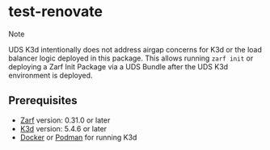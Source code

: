 # test-renovate

[//]: # (This is a comment.)

> [!NOTE]
> UDS K3d intentionally does not address airgap concerns for K3d or the load balancer logic deployed in this package. This allows running `zarf init` or deploying a Zarf Init Package via a UDS Bundle after the UDS K3d environment is deployed.

## Prerequisites

- [Zarf](https://docs.zarf.dev/docs/getting-started#installing-zarf) version: 0.31.0 or later
- [K3d](https://k3d.io/#installation) version: 5.4.6 or later
- [Docker](https://docs.docker.com/get-docker/) or [Podman](https://podman.io/getting-started/installation) for running K3d

